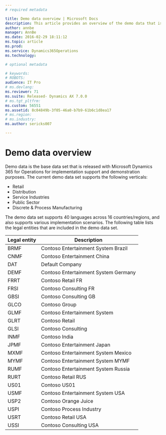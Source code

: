 ```yaml
---
# required metadata

title: Demo data overview | Microsoft Docs
description: This article provides an overview of the demo data that is available with Microsoft Dynamics 365 for Operations.
author: annbe
manager: AnnBe
ms.date: 2016-02-29 18:11:12
ms.topic: article
ms.prod: 
ms.service: Dynamics365Operations
ms.technology: 

# optional metadata

# keywords: 
# ROBOTS: 
audience: IT Pro
# ms.devlang: 
ms.reviewer: 71
ms.suite: Released- Dynamics AX 7.0.0
# ms.tgt_pltfrm: 
ms.custom: 56551
ms.assetid: 8c04849b-3f05-46a0-b7b9-61b6c1d8ea17
# ms.region: 
# ms.industry: 
ms.author: sericks007

---
```


# Demo data overview

Demo data is the base data set that is released with Microsoft Dynamics 365 for Operations for implementation support and demonstration purposes. The current demo data set supports the following verticals:

-   Retail
-   Distribution
-   Service Industries
-   Public Sector
-   Discrete & Process Manufacturing

The demo data set supports 40 languages across 16 countries/regions, and also supports various implementation scenarios. The following table lists the legal entities that are included in the demo data set.

| Legal entity | Description                          |
|--------------|--------------------------------------|
| BRMF         | Contoso Entertainment System Brazil  |
| CNMF         | Contoso Entertainment China          |
| DAT          | Default Company                      |
| DEMF         | Contoso Entertainment System Germany |
| FRRT         | Contoso Retail FR                    |
| FRSI         | Contoso Consulting FR                |
| GBSI         | Contoso Consulting GB                |
| GLCO         | Contoso Group                        |
| GLMF         | Contoso Entertainment System         |
| GLRT         | Contoso Retail                       |
| GLSI         | Contoso Consulting                   |
| INMF         | Contoso India                        |
| JPMF         | Contoso Entertainment Japan          |
| MXMF         | Contoso Entertainment System Mexico  |
| MYMF         | Contoso Entertainment System MYMF    |
| RUMF         | Contoso Entertainment System Russia  |
| RURT         | Contoso Retail RUS                   |
| US01         | Contoso US01                         |
| USMF         | Contoso Entertainment System USA     |
| USP2         | Contoso Orange Juice                 |
| USPI         | Contoso Process Industry             |
| USRT         | Contoso Retail USA                   |
| USSI         | Contoso Consulting USA               |



